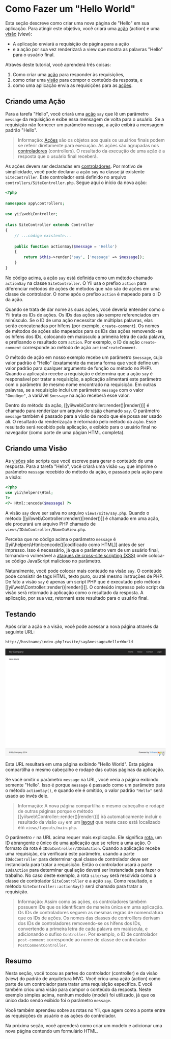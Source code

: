 Como Fazer um "Hello World"
=====================

Esta seção descreve como criar uma nova página de "Hello" em sua aplicação.
Para atingir este objetivo, você criará uma [ação](structure-controllers.md#creating-actions)
(action) e uma [visão](structure-views.md) (view):

* A aplicação enviará a requisição de página para a ação
* e a ação por sua vez renderizará a view que mostra as palavras "Hello"
  para o usuário final.

Através deste tutorial, você aprenderá três coisas:

1. Como criar uma [ação](structure-controllers.md) para responder às requisições,
2. como criar uma [visão](structure-views.md) para compor o conteúdo da resposta, e
3. como uma aplicação envia as requisições para as [ações](structure-controllers.md#creating-actions).


Criando uma Ação <span id="creating-action"></span>
----------------

Para a tarefa "Hello", você criará uma [ação](structure-controllers.md#creating-actions)
`say` que lê um parâmetro `message` da requisição e exibe essa mensagem de volta
para o usuário. Se a requisição não fornecer um parâmetro `message`, a ação
exibirá a mensagem padrão "Hello".

> Informação: [Ações](structure-controllers.md#creating-actions) são os objetos aos
  quais os usuários finais podem se referir diretamente para execução. As ações são
  agrupadas nos [controladores](structure-controllers.md) (controllers). O resultado
  da execução de uma ação é a resposta que o usuário final receberá.

As ações devem ser declaradas em [controladores](structure-controllers.md). Por
motivo de simplicidade, você pode declarar a ação `say` na classe já existente
`SiteController`. Este controlador está definido no arquivo `controllers/SiteController.php`.
Segue aqui o início da nova ação:

```php
<?php

namespace app\controllers;

use yii\web\Controller;

class SiteController extends Controller
{
    // ...código existente...

    public function actionSay($message = 'Hello')
    {
        return $this->render('say', ['message' => $message]);
    }
}
```

No código acima, a ação `say` está definida como um método chamado `actionSay`
na classe `SiteController`. O Yii usa o prefixo `action` para diferenciar métodos
de ações de métodos que não são de ações em uma classe de controlador. O nome
após o prefixo `action` é mapeado para o ID da ação.

Quando se trata de dar nome às suas ações, você deveria entender como o Yii
trata os IDs de ações. Os IDs das ações são sempre referenciados em minúsculo.
Se o ID de uma ação necessitar de múltiplas palavras, elas serão concatenadas
por hífens (por exemplo, `create-comment`). Os nomes de métodos de ações são mapeados
para os IDs das ações removendo-se os hífens dos IDs, colocando em maiúsculo a
primeira letra de cada palavra, e prefixando o resultado com `action`. Por exemplo,
o ID de ação `create-comment` corresponde ao método de ação `actionCreateComment`.

O método de ação em nosso exemplo recebe um parâmetro `$message`, cujo valor
padrão é "Hello" (exatamente da mesma forma que você define um valor padrão para
  qualquer argumento de função ou método no PHP). Quando a aplicação recebe a
requisição e determina que a ação `say` é responsável por tratar a requisição,
a aplicação alimentará este parâmetro com o parâmetro de mesmo nome encontrado
na requisição. Em outras palavras, se a requisição inclui um parâmetro `message`
com o valor `"Goodbye"`, a variável `$message` na ação receberá esse valor.

Dentro do método da ação, [[yii\web\Controller::render()|render()]] é chamado
para renderizar um arquivo de [visão](structure-views.md) chamado `say`. O
parâmetro `message` também é passado para a visão de modo que ele possa ser usado
ali. O resultado da renderização é retornado pelo método da ação. Esse resultado
será recebido pela aplicação, e exibido para o usuário final no navegador (como
parte de uma págian HTML completa).


Criando uma Visão <span id="creating-view"></span>
-----------------

As [visões](structure-views.md) são scripts que você escreve para gerar o conteúdo
de uma resposta. Para a tarefa "Hello", você criará uma visão `say` que imprime o
parâmetro `message` recebido do método da ação, e passado pela ação para a visão:

```php
<?php
use yii\helpers\Html;
?>
<?= Html::encode($message) ?>
```

A visão `say` deve ser salva no arquivo `views/site/say.php`. Quando o método
[[yii\web\Controller::render()|render()]] é chamado em uma ação, ele procurará
um arquivo PHP chamado de `views/IDdoController/NomeDaView.php`.

Perceba que no código acima o parâmetro `message` é [[yii\helpers\Html::encode()|codificado como HTML]]
antes de ser impresso. Isso é necessário, já que o parâmetro vem de um usuário final,
tornando-o vulnerável a [ataques de cross-site scripting (XSS)](http://en.wikipedia.org/wiki/Cross-site_scripting)
onde coloca-se código JavaScript malicioso no parâmetro.

Naturalmente, você pode colocar mais conteúdo na visão `say`. O conteúdo pode consistir
de tags HTML, texto puro, ou até mesmo instruções de PHP. De fato a visão `say` é
apenas um script PHP que é executado pelo método [[yii\web\Controller::render()|render()]].
O conteúdo impresso pelo script da visão será retornado à aplicação como o resultado
da resposta. A aplicação, por sua vez, retornará este resultado para o usuário final.


Testando <span id="trying-it-out"></span>
--------

Após criar a ação e a visão, você pode acessar a nova página através da seguinte URL:

```
http://hostname/index.php?r=site/say&message=Hello+World
```

![Hello World](images/start-hello-world.png)

Esta URL resultará em uma página exibindo "Hello World". Esta página compartilha
o mesmo cabeçalho e rodapé das outras páginas da aplicação.

Se você omitir o parâmetro `message` na URL, você veria a página exibindo somente
"Hello". Isso é porque `message` é passado como um parâmetro para o método `actionSay()`,
e quando ele é omitido, o valor padrão `"Hello"` será usado ao invés dele.

> Informação: A nova página compartilha o mesmo cabeçalho e rodapé de outras páginas
  porque o método [[yii\web\Controller::render()|render()]] irá automaticamente
  incluir o resultado da visão `say` em um [layout](structure-views.md#layouts) 
  que neste caso está localizado em `views/layouts/main.php`.

O parâmetro `r` na URL acima requer mais explicação. Ele significa [rota](runtime-routing.md),
um ID abrangente e único de uma aplicação que se refere a uma ação. O formato da rota
é `IDdoController/IDdaAction`. Quando a aplicação recebe uma requisição, ela
verificará este parâmetro, usando a parte `IDdoController` para determinar qual
classe de controlador deve ser instanciada para tratar a requisição. Então o
controlador usará a parte `IDdaAction` para determinar qual ação deverá ser
instanciada para fazer o trabalho. No caso deste exemplo, a rota `site/say` será
resolvida como a classe de controlador `SiteController` e a ação `say`. Como
resultado, o método `SiteController::actionSay()` será chamado para tratar a requisição.

> Informação: Assim como as ações, os controladores também possuem IDs que os identificam
  de maneira única em uma aplicação. Os IDs de controladores seguem as mesmas regras
  de nomenclatura que os IDs de ações. Os nomes das classes de controlllers
  derivam dos IDs de controladores removendo-se os hífens dos IDs, convertendo a
  primeira letra de cada palavra em maiúscula, e adicionando o sufixo `Controller`.
  Por exemplo, o ID de controlador `post-comment` corresponde ao nome de classe
  de controlador `PostCommentController`.


Resumo <span id="summary"></span>
------

Nesta seção, você tocou as partes do controlador (controller) e da visão (view)
do padrão de arquitetura MVC. Você criou uma ação (action) como parte de um controlador
para tratar uma requisição específica. E você também criou uma visão para compor
o conteúdo da resposta. Neste exemplo simples acima, nenhum modelo (model) foi
utilizado, já que os único dado sendo exibido foi o parâmetro `message`.

Você também aprendeu sobre as rotas no Yii, que agem como a ponte entre as
requisições do usuário e as ações do controlador.

Na próxima seção, você aprenderá como criar um modelo e adicionar uma nova
página contendo um formulário HTML.
